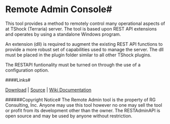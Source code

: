 # Remote Admin Console#
This tool provides a method to remotely control many operational aspects of at TShock (Terraria) server. The tool is based upon REST API extensions and operates by using a standalone Windows program.

An extension (dll) is required to augment the existing REST API functions to provide a more robust set of capabilities used to manage the server. The dll must be placed in the plugin folder similar to all other TShock plugins.

The RESTAPI funtionality must be turned on through the use of a configuration option. 
 
####Links#

[Download](https://www.dropbox.com/s/sqwjwtd7w6h6n0z/TShockAdmin.zip?dl=0) | 
[Source](https://github.com/Grandpa-G/RemoteAdminConsole) | 
[Wiki Documentation](https://github.com/Grandpa-G/RemoteAdminConsole/wiki)

######Copyright Notice#
The Remote Admin tool is the property of RG Consulting, Inc. Anyone may use this tool however no one may sell the tool or profit from its development other than the owner. The RESTAdminAPI is open source and may be used by anyone without restriction.
